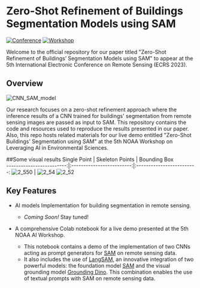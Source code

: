# Zero-Shot Refinement of Buildings Segmentation Models using SAM  

[![Conference](https://img.shields.io/badge/ECRS-Conference-brightgreen)](https://ecrs2023.sciforum.net/)
[![Workshop](https://img.shields.io/badge/NOAA%20Workshop-5th%20AI%20Demo-blue)](https://noaaai2023.sched.com/)

Welcome to the official repository for our paper titled "Zero-Shot Refinement of Buildings’ Segmentation Models using SAM" to appear at the 5th International Electronic Conference on Remote Sensing (ECRS 2023).

## Overview
![CNN_SAM_model](https://github.com/geoaigroup/GEOAI-ECRS2023/assets/74465885/b2f6f42c-69ff-47b7-81c2-448d5c1fc85e)

Our research focuses on  a zero-shot refinement approach where the inference results of a CNN trained for buildings' segmentation from remote sensing images are passed as input to SAM. This repository contains the code and resources used to reproduce the results presented in our paper. Also, this repo hosts related materials for our live demo entitled "Zero-Shot Buildings' Segmentation using SAM" at the 5th NOAA Workshop on Leveraging AI in Environmental Sciences.




##Some visual results
          Single Point                |           Skeleton Points             |  Bounding Box         
-------------------------:|:-------------------------:|:-------------------------:
![2_550](https://github.com/geoaigroup/GEOAI-ECRS2023/assets/74465885/06fd6fcf-c757-4fd6-aabc-7f7ddd28e97d)    | ![2_54](https://github.com/geoaigroup/GEOAI-ECRS2023/assets/74465885/51021610-b256-46e8-8083-4c1ab351a835)
 ![2_52](https://github.com/geoaigroup/GEOAI-ECRS2023/assets/74465885/3427e084-0668-4641-bfb5-eb0fccb47529)   




## Key Features

- AI models Implementation for building segmentation in remote sensing.
  - *Coming Soon!* Stay tuned!
  
- A comprehensive Colab notebook for a live demo presented at the 5th NOAA AI Workshop.
  - This notebook contains a demo of the implementation of two CNNs acting as prompt generators for [SAM](https://github.com/facebookresearch/segment-anything) on remote sensing data.
  - It also includes the use of [LangSAM](https://github.com/luca-medeiros/lang-segment-anything), an innovative integration of two powerful models: the foundation model [SAM](https://github.com/facebookresearch/segment-anything) and the visual grounding model [Grounding Dino]( https://github.com/IDEA-Research/GroundingDINO). This combination enables the use of textual prompts with SAM on remote sensing data.

